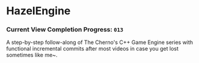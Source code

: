 # HazelEngine

### Current View Completion Progress: `013` 

A step-by-step follow-along of The Cherno's C++ Game Engine series with functional incremental commits after most videos in case you get lost sometimes like me~.